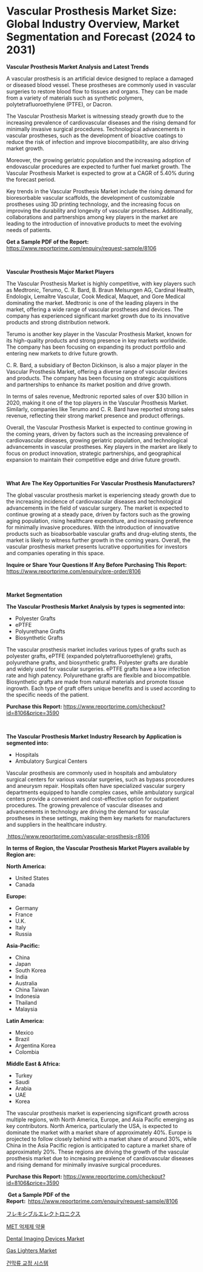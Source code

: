 <p><h1>Vascular Prosthesis Market Size: Global Industry Overview, Market Segmentation and Forecast (2024 to 2031)</h1></p><p><strong>Vascular Prosthesis Market Analysis and Latest Trends</strong></p>
<p><p>A vascular prosthesis is an artificial device designed to replace a damaged or diseased blood vessel. These prostheses are commonly used in vascular surgeries to restore blood flow to tissues and organs. They can be made from a variety of materials such as synthetic polymers, polytetrafluoroethylene (PTFE), or Dacron.</p><p>The Vascular Prosthesis Market is witnessing steady growth due to the increasing prevalence of cardiovascular diseases and the rising demand for minimally invasive surgical procedures. Technological advancements in vascular prostheses, such as the development of bioactive coatings to reduce the risk of infection and improve biocompatibility, are also driving market growth.</p><p>Moreover, the growing geriatric population and the increasing adoption of endovascular procedures are expected to further fuel market growth. The Vascular Prosthesis Market is expected to grow at a CAGR of 5.40% during the forecast period.</p><p>Key trends in the Vascular Prosthesis Market include the rising demand for bioresorbable vascular scaffolds, the development of customizable prostheses using 3D printing technology, and the increasing focus on improving the durability and longevity of vascular prostheses. Additionally, collaborations and partnerships among key players in the market are leading to the introduction of innovative products to meet the evolving needs of patients.</p></p>
<p><strong>Get a Sample PDF of the Report:&nbsp;</strong> <a href="https://www.reportprime.com/enquiry/request-sample/8106">https://www.reportprime.com/enquiry/request-sample/8106</a></p>
<p>&nbsp;</p>
<p><strong>Vascular Prosthesis Major Market Players</strong></p>
<p><p>The Vascular Prosthesis Market is highly competitive, with key players such as Medtronic, Terumo, C. R. Bard, B. Braun Melsungen AG, Cardinal Health, Endologix, Lemaître Vascular, Cook Medical, Maquet, and Gore Medical dominating the market. Medtronic is one of the leading players in the market, offering a wide range of vascular prostheses and devices. The company has experienced significant market growth due to its innovative products and strong distribution network. </p><p>Terumo is another key player in the Vascular Prosthesis Market, known for its high-quality products and strong presence in key markets worldwide. The company has been focusing on expanding its product portfolio and entering new markets to drive future growth.</p><p>C. R. Bard, a subsidiary of Becton Dickinson, is also a major player in the Vascular Prosthesis Market, offering a diverse range of vascular devices and products. The company has been focusing on strategic acquisitions and partnerships to enhance its market position and drive growth.</p><p>In terms of sales revenue, Medtronic reported sales of over $30 billion in 2020, making it one of the top players in the Vascular Prosthesis Market. Similarly, companies like Terumo and C. R. Bard have reported strong sales revenue, reflecting their strong market presence and product offerings.</p><p>Overall, the Vascular Prosthesis Market is expected to continue growing in the coming years, driven by factors such as the increasing prevalence of cardiovascular diseases, growing geriatric population, and technological advancements in vascular prostheses. Key players in the market are likely to focus on product innovation, strategic partnerships, and geographical expansion to maintain their competitive edge and drive future growth.</p></p>
<p>&nbsp;</p>
<p><strong>What Are The Key Opportunities For Vascular Prosthesis Manufacturers?</strong></p>
<p><p>The global vascular prosthesis market is experiencing steady growth due to the increasing incidence of cardiovascular diseases and technological advancements in the field of vascular surgery. The market is expected to continue growing at a steady pace, driven by factors such as the growing aging population, rising healthcare expenditure, and increasing preference for minimally invasive procedures. With the introduction of innovative products such as bioabsorbable vascular grafts and drug-eluting stents, the market is likely to witness further growth in the coming years. Overall, the vascular prosthesis market presents lucrative opportunities for investors and companies operating in this space.</p></p>
<p><strong>Inquire or Share Your Questions If Any Before Purchasing This Report:</strong> <a href="https://www.reportprime.com/enquiry/pre-order/8106">https://www.reportprime.com/enquiry/pre-order/8106</a></p>
<p>&nbsp;</p>
<p><strong>Market Segmentation</strong></p>
<p><strong>The Vascular Prosthesis Market Analysis by types is segmented into:</strong></p>
<p><ul><li>Polyester Grafts</li><li>ePTFE</li><li>Polyurethane Grafts</li><li>Biosynthetic Grafts</li></ul></p>
<p><p>The vascular prosthesis market includes various types of grafts such as polyester grafts, ePTFE (expanded polytetrafluoroethylene) grafts, polyurethane grafts, and biosynthetic grafts. Polyester grafts are durable and widely used for vascular surgeries. ePTFE grafts have a low infection rate and high patency. Polyurethane grafts are flexible and biocompatible. Biosynthetic grafts are made from natural materials and promote tissue ingrowth. Each type of graft offers unique benefits and is used according to the specific needs of the patient.</p></p>
<p><strong>Purchase this Report:&nbsp;</strong><a href="https://www.reportprime.com/checkout?id=8106&price=3590">https://www.reportprime.com/checkout?id=8106&price=3590</a></p>
<p>&nbsp;</p>
<p><strong>The Vascular Prosthesis Market Industry Research by Application is segmented into:</strong></p>
<p><ul><li>Hospitals</li><li>Ambulatory Surgical Centers</li></ul></p>
<p><p>Vascular prosthesis are commonly used in hospitals and ambulatory surgical centers for various vascular surgeries, such as bypass procedures and aneurysm repair. Hospitals often have specialized vascular surgery departments equipped to handle complex cases, while ambulatory surgical centers provide a convenient and cost-effective option for outpatient procedures. The growing prevalence of vascular diseases and advancements in technology are driving the demand for vascular prostheses in these settings, making them key markets for manufacturers and suppliers in the healthcare industry.</p></p>
<p><a href="https://www.reportprime.com/vascular-prosthesis-r8106">&nbsp;https://www.reportprime.com/vascular-prosthesis-r8106</a></p>
<p><strong>In terms of Region, the Vascular Prosthesis Market Players available by Region are:</strong></p>
<p>
    <p> <strong> North America: </strong>
        <ul>
            <li>United States</li>
            <li>Canada</li>
        </ul>
        </p> 
    <p> <strong> Europe: </strong>
        <ul>
            <li>Germany</li>
            <li>France</li>
            <li>U.K.</li>
            <li>Italy</li>
            <li>Russia</li>
        </ul>
        </p> 
    <p> <strong> Asia-Pacific: </strong>
        <ul>
            <li>China</li>
            <li>Japan</li>
            <li>South Korea</li>
            <li>India</li>
            <li>Australia</li>
            <li>China Taiwan</li>
            <li>Indonesia</li>
            <li>Thailand</li>
            <li>Malaysia</li>
        </ul>
        </p> 
    <p> <strong> Latin America: </strong>
        <ul>
            <li>Mexico</li>
            <li>Brazil</li>
            <li>Argentina Korea</li>
            <li>Colombia</li>
        </ul>
        </p> 
    <p> <strong> Middle East & Africa: </strong>
        <ul>
            <li>Turkey</li>
            <li>Saudi</li>
            <li>Arabia</li>
            <li>UAE</li>
            <li>Korea</li>
        </ul>
    </p>
    </p>
<p><p>The vascular prosthesis market is experiencing significant growth across multiple regions, with North America, Europe, and Asia Pacific emerging as key contributors. North America, particularly the USA, is expected to dominate the market with a market share of approximately 40%. Europe is projected to follow closely behind with a market share of around 30%, while China in the Asia Pacific region is anticipated to capture a market share of approximately 20%. These regions are driving the growth of the vascular prosthesis market due to increasing prevalence of cardiovascular diseases and rising demand for minimally invasive surgical procedures.</p></p>
<p><strong>Purchase this Report: </strong><a href="https://www.reportprime.com/checkout?id=8106&price=3590">https://www.reportprime.com/checkout?id=8106&price=3590</a></p>
<p>&nbsp;<strong>Get a Sample PDF of the Report:&nbsp;&nbsp;</strong><a href="https://www.reportprime.com/enquiry/request-sample/8106">https://www.reportprime.com/enquiry/request-sample/8106</a></p>
<p><strong></strong></p>
<p><p><a href="https://github.com/ReganWisoky2023/Market-Research-Report-List-1/blob/main/749362876997.md">フレキシブルエレクトロニクス</a></p><p><a href="https://github.com/Penelolack456456/Market-Research-Report-List-1/blob/main/782991572833.md">MET 억제제 약물</a></p><p><a href="https://github.com/Sinjinluong3e0awx2m195k76/Market-Research-Report-List-2/blob/main/dental-imaging-devices-market.md">Dental Imaging Devices Market</a></p><p><a href="https://issuu.com/reportprime-2/docs/gas-lighters-market-size-2030.pptx">Gas Lighters Market</a></p><p><a href="https://github.com/darrellockm3ytan895656/Market-Research-Report-List-1/blob/main/881635772834.md">건막류 교정 시스템</a></p></p>